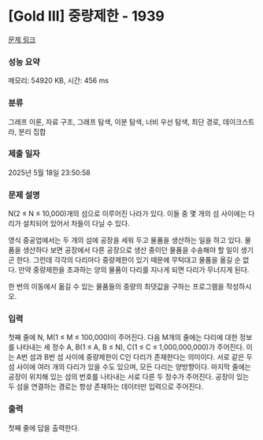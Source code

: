 # [Gold III] 중량제한 - 1939 

[문제 링크](https://www.acmicpc.net/problem/1939) 

### 성능 요약

메모리: 54920 KB, 시간: 456 ms

### 분류

그래프 이론, 자료 구조, 그래프 탐색, 이분 탐색, 너비 우선 탐색, 최단 경로, 데이크스트라, 분리 집합

### 제출 일자

2025년 5월 18일 23:50:58

### 문제 설명

<p>N(2 ≤ N ≤ 10,000)개의 섬으로 이루어진 나라가 있다. 이들 중 몇 개의 섬 사이에는 다리가 설치되어 있어서 차들이 다닐 수 있다.</p>

<p>영식 중공업에서는 두 개의 섬에 공장을 세워 두고 물품을 생산하는 일을 하고 있다. 물품을 생산하다 보면 공장에서 다른 공장으로 생산 중이던 물품을 수송해야 할 일이 생기곤 한다. 그런데 각각의 다리마다 중량제한이 있기 때문에 무턱대고 물품을 옮길 순 없다. 만약 중량제한을 초과하는 양의 물품이 다리를 지나게 되면 다리가 무너지게 된다.</p>

<p>한 번의 이동에서 옮길 수 있는 물품들의 중량의 최댓값을 구하는 프로그램을 작성하시오.</p>

### 입력 

 <p>첫째 줄에 N, M(1 ≤ M ≤ 100,000)이 주어진다. 다음 M개의 줄에는 다리에 대한 정보를 나타내는 세 정수 A, B(1 ≤ A, B ≤ N), C(1 ≤ C ≤ 1,000,000,000)가 주어진다. 이는 A번 섬과 B번 섬 사이에 중량제한이 C인 다리가 존재한다는 의미이다. 서로 같은 두 섬 사이에 여러 개의 다리가 있을 수도 있으며, 모든 다리는 양방향이다. 마지막 줄에는 공장이 위치해 있는 섬의 번호를 나타내는 서로 다른 두 정수가 주어진다. 공장이 있는 두 섬을 연결하는 경로는 항상 존재하는 데이터만 입력으로 주어진다.</p>

### 출력 

 <p>첫째 줄에 답을 출력한다.</p>

